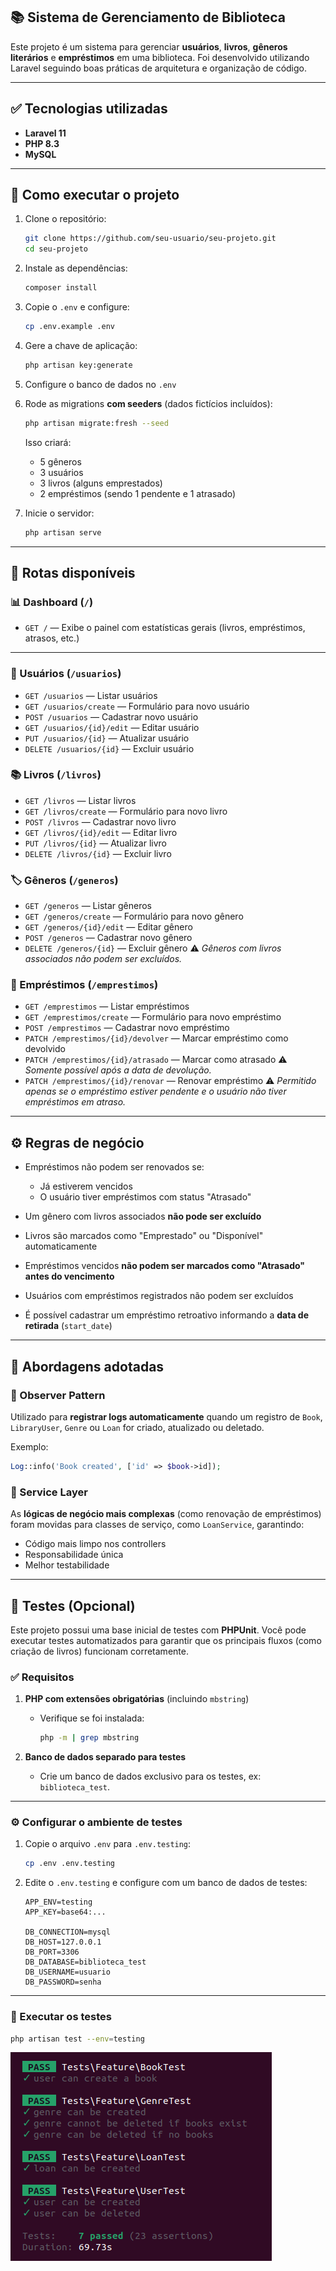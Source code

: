 ## 📚 Sistema de Gerenciamento de Biblioteca

Este projeto é um sistema para gerenciar **usuários**, **livros**, **gêneros literários** e **empréstimos** em uma biblioteca.
Foi desenvolvido utilizando Laravel seguindo boas práticas de arquitetura e organização de código.

---

## ✅ Tecnologias utilizadas

* **Laravel 11**
* **PHP 8.3**
* **MySQL**

---

## 🚀 Como executar o projeto

1. Clone o repositório:

   ```bash
   git clone https://github.com/seu-usuario/seu-projeto.git
   cd seu-projeto
   ```

2. Instale as dependências:

   ```bash
   composer install
   ```

3. Copie o `.env` e configure:

   ```bash
   cp .env.example .env
   ```

4. Gere a chave de aplicação:

   ```bash
   php artisan key:generate
   ```

5. Configure o banco de dados no `.env`

6. Rode as migrations **com seeders** (dados fictícios incluídos):

   ```bash
   php artisan migrate:fresh --seed
   ```

   Isso criará:

   * 5 gêneros
   * 3 usuários
   * 3 livros (alguns emprestados)
   * 2 empréstimos (sendo 1 pendente e 1 atrasado)

7. Inicie o servidor:

   ```bash
   php artisan serve
   ```

---

## 📌 Rotas disponíveis

### 📊 Dashboard (`/`)

* `GET /` — Exibe o painel com estatísticas gerais (livros, empréstimos, atrasos, etc.)

---

### 👤 Usuários (`/usuarios`)

* `GET /usuarios` — Listar usuários
* `GET /usuarios/create` — Formulário para novo usuário
* `POST /usuarios` — Cadastrar novo usuário
* `GET /usuarios/{id}/edit` — Editar usuário
* `PUT /usuarios/{id}` — Atualizar usuário
* `DELETE /usuarios/{id}` — Excluir usuário

### 📚 Livros (`/livros`)

* `GET /livros` — Listar livros
* `GET /livros/create` — Formulário para novo livro
* `POST /livros` — Cadastrar novo livro
* `GET /livros/{id}/edit` — Editar livro
* `PUT /livros/{id}` — Atualizar livro
* `DELETE /livros/{id}` — Excluir livro

### 🏷️ Gêneros (`/generos`)

* `GET /generos` — Listar gêneros
* `GET /generos/create` — Formulário para novo gênero
* `GET /generos/{id}/edit` — Editar gênero
* `POST /generos` — Cadastrar novo gênero
* `DELETE /generos/{id}` — Excluir gênero
  ⚠️ *Gêneros com livros associados não podem ser excluídos.*

### 🔄 Empréstimos (`/emprestimos`)

* `GET /emprestimos` — Listar empréstimos
* `GET /emprestimos/create` — Formulário para novo empréstimo
* `POST /emprestimos` — Cadastrar novo empréstimo
* `PATCH /emprestimos/{id}/devolver` — Marcar empréstimo como devolvido
* `PATCH /emprestimos/{id}/atrasado` — Marcar como atrasado
  ⚠️ *Somente possível após a data de devolução.*
* `PATCH /emprestimos/{id}/renovar` — Renovar empréstimo
  ⚠️ *Permitido apenas se o empréstimo estiver pendente e o usuário não tiver empréstimos em atraso.*

---

## ⚙️ Regras de negócio

* Empréstimos não podem ser renovados se:

  * Já estiverem vencidos
  * O usuário tiver empréstimos com status "Atrasado"
* Um gênero com livros associados **não pode ser excluído**
* Livros são marcados como "Emprestado" ou "Disponível" automaticamente
* Empréstimos vencidos **não podem ser marcados como "Atrasado" antes do vencimento**
* Usuários com empréstimos registrados não podem ser excluídos
* É possível cadastrar um empréstimo retroativo informando a **data de retirada** (`start_date`)

---

## 🧠 Abordagens adotadas

### 🧩 Observer Pattern

Utilizado para **registrar logs automaticamente** quando um registro de `Book`, `LibraryUser`, `Genre` ou `Loan` for criado, atualizado ou deletado.

Exemplo:

```php
Log::info('Book created', ['id' => $book->id]);
```

### 💼 Service Layer

As **lógicas de negócio mais complexas** (como renovação de empréstimos) foram movidas para classes de serviço, como `LoanService`, garantindo:

* Código mais limpo nos controllers
* Responsabilidade única
* Melhor testabilidade

---

## 🧪 Testes (Opcional)

Este projeto possui uma base inicial de testes com **PHPUnit**. Você pode executar testes automatizados para garantir que os principais fluxos (como criação de livros) funcionam corretamente.

### ✅ Requisitos

1. **PHP com extensões obrigatórias** (incluindo `mbstring`)

   * Verifique se foi instalada:

     ```bash
     php -m | grep mbstring
     ```

2. **Banco de dados separado para testes**

   * Crie um banco de dados exclusivo para os testes, ex: `biblioteca_test`.

---

### ⚙️ Configurar o ambiente de testes

1. Copie o arquivo `.env` para `.env.testing`:

   ```bash
   cp .env .env.testing
   ```

2. Edite o `.env.testing` e configure com um banco de dados de testes:

   ```dotenv
   APP_ENV=testing
   APP_KEY=base64:...

   DB_CONNECTION=mysql
   DB_HOST=127.0.0.1
   DB_PORT=3306
   DB_DATABASE=biblioteca_test
   DB_USERNAME=usuario
   DB_PASSWORD=senha
   ```

---

### 🚀 Executar os testes

```bash
php artisan test --env=testing
```

![alt text](image.png)